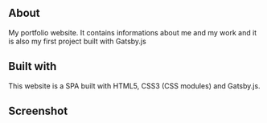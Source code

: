 ## About

My portfolio website. It contains informations about me and my work and it is also my first project built with Gatsby.js

## Built with

This website is a SPA built with HTML5, CSS3 (CSS modules) and Gatsby.js.

## Screenshot
